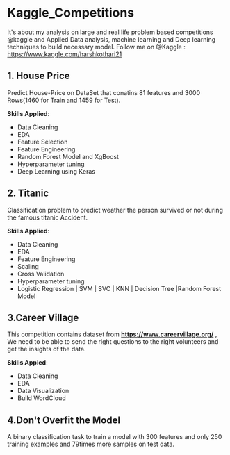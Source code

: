 # Kaggle_Competitions
It's about my analysis on large and real life problem based competitions @kaggle  and Applied Data analysis, machine learning and Deep learning techniques to build necessary model. Follow me on @Kaggle : https://www.kaggle.com/harshkothari21

## 1. House Price
Predict House-Price on DataSet that conatins 81 features and 3000 Rows(1460 for Train and 1459 for Test).

**Skills Applied**:
- Data Cleaning
- EDA
- Feature Selection
- Feature Engineering
- Random Forest Model and XgBoost
- Hyperparameter tuning
- Deep Learning using Keras

## 2. Titanic
Classification problem to predict weather the person survived or not during the famous titanic Accident.

**Skills Applied**:
- Data Cleaning
- EDA
- Feature Engineering
- Scaling
- Cross Validation 
- Hyperparameter tuning
- Logistic Regression | SVM | SVC | KNN | Decision Tree |Random Forest Model

## 3.Career Village
This competition contains dataset from **https://www.careervillage.org/** , We need to be able to send the right questions to the right volunteers and get the insights of the data.

**Skills Appied**:
- Data Cleaning
- EDA
- Data Visualization
- Build WordCloud

## 4.Don't Overfit the Model
A binary classification task to train a model with 300 features and only 250 training examples and 79times more samples on test data.
